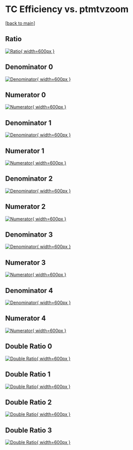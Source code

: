 # TC Efficiency vs. ptmtvzoom

[[back to main](./)]



## Ratio

[![Ratio](../mtv/var/TC_loweta_11_-1_eff_ptmtvzoom.png){ width=600px }](../mtv/var/TC_loweta_11_-1_eff_ptmtvzoom.pdf)

## Denominator 0

[![Denominator](../mtv/den/TC_loweta_11_-1_eff_ptmtvzoom_den0.png){ width=600px }](../mtv/den/TC_loweta_11_-1_eff_ptmtvzoom_den0.pdf)

## Numerator 0

[![Numerator](../mtv/num/TC_loweta_11_-1_eff_ptmtvzoom_num0.png){ width=600px }](../mtv/num/TC_loweta_11_-1_eff_ptmtvzoom_num0.pdf)

## Denominator 1

[![Denominator](../mtv/den/TC_loweta_11_-1_eff_ptmtvzoom_den1.png){ width=600px }](../mtv/den/TC_loweta_11_-1_eff_ptmtvzoom_den1.pdf)

## Numerator 1

[![Numerator](../mtv/num/TC_loweta_11_-1_eff_ptmtvzoom_num1.png){ width=600px }](../mtv/num/TC_loweta_11_-1_eff_ptmtvzoom_num1.pdf)

## Denominator 2

[![Denominator](../mtv/den/TC_loweta_11_-1_eff_ptmtvzoom_den2.png){ width=600px }](../mtv/den/TC_loweta_11_-1_eff_ptmtvzoom_den2.pdf)

## Numerator 2

[![Numerator](../mtv/num/TC_loweta_11_-1_eff_ptmtvzoom_num2.png){ width=600px }](../mtv/num/TC_loweta_11_-1_eff_ptmtvzoom_num2.pdf)

## Denominator 3

[![Denominator](../mtv/den/TC_loweta_11_-1_eff_ptmtvzoom_den3.png){ width=600px }](../mtv/den/TC_loweta_11_-1_eff_ptmtvzoom_den3.pdf)

## Numerator 3

[![Numerator](../mtv/num/TC_loweta_11_-1_eff_ptmtvzoom_num3.png){ width=600px }](../mtv/num/TC_loweta_11_-1_eff_ptmtvzoom_num3.pdf)

## Denominator 4

[![Denominator](../mtv/den/TC_loweta_11_-1_eff_ptmtvzoom_den4.png){ width=600px }](../mtv/den/TC_loweta_11_-1_eff_ptmtvzoom_den4.pdf)

## Numerator 4

[![Numerator](../mtv/num/TC_loweta_11_-1_eff_ptmtvzoom_num4.png){ width=600px }](../mtv/num/TC_loweta_11_-1_eff_ptmtvzoom_num4.pdf)

## Double Ratio 0

[![Double Ratio](../mtv/ratio/TC_loweta_11_-1_eff_ptmtvzoom_ratio0.png){ width=600px }](../mtv/ratio/TC_loweta_11_-1_eff_ptmtvzoom_ratio0.pdf)

## Double Ratio 1

[![Double Ratio](../mtv/ratio/TC_loweta_11_-1_eff_ptmtvzoom_ratio1.png){ width=600px }](../mtv/ratio/TC_loweta_11_-1_eff_ptmtvzoom_ratio1.pdf)

## Double Ratio 2

[![Double Ratio](../mtv/ratio/TC_loweta_11_-1_eff_ptmtvzoom_ratio2.png){ width=600px }](../mtv/ratio/TC_loweta_11_-1_eff_ptmtvzoom_ratio2.pdf)

## Double Ratio 3

[![Double Ratio](../mtv/ratio/TC_loweta_11_-1_eff_ptmtvzoom_ratio3.png){ width=600px }](../mtv/ratio/TC_loweta_11_-1_eff_ptmtvzoom_ratio3.pdf)

